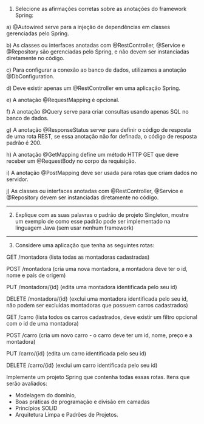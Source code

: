 1. Selecione as afirmações corretas sobre as anotações do framework Spring:

a) @Autowired serve para a injeção de dependências em classes gerenciadas pelo Spring.

b) As classes ou interfaces anotadas com @RestController, @Service e @Repository são gerenciadas pelo Spring, e não devem ser instanciadas diretamente no código.

c) Para configurar a conexão ao banco de dados, utilizamos a anotação @DbConfiguration.

d) Deve existir apenas um @RestController em uma aplicação Spring.

e) A anotação @RequestMapping é opcional.

f) A anotação @Query serve para criar consultas usando apenas SQL no banco de dados.

g) A anotação @ResponseStatus server para definir o código de resposta de uma rota REST, se essa anotação não for definada, o código de resposta padrão é 200.

h) A anotação @GetMapping define um método HTTP GET que deve receber um @RequestBody no corpo da requisição.

i) A anotação @PostMapping deve ser usada para rotas que criam dados no servidor.

j) As classes ou interfaces anotadas com @RestController, @Service e @Repository devem ser instanciadas diretamente no código.

----

2. Explique com as suas palavras o padrão de projeto Singleton, mostre um exemplo de como esse padrão pode ser implementado na linguagem Java (sem usar nenhum framework)

----

3. Considere uma aplicação que tenha as seguintes rotas:

GET /montadora (lista todas as montadoras cadastradas)

POST /montadora (cria uma nova montadora, a montadora deve ter o id, nome e país de origem)

PUT /montadora/{id} (edita uma montadora identificada pelo seu id)

DELETE /montadora/{id} (exclui uma montadora identificada pelo seu id, não podem ser excluídas montadoras que possuem carros cadastrados)


GET /carro (lista todos os carros cadastrados, deve existir um filtro opcional com o id de uma montadora)

POST /carro (cria um novo carro - o carro deve ter um id, nome, preço e a montadora)

PUT /carro/{id} (edita um carro identificada pelo seu id)

DELETE /carro/{id} (exclui um carro identificada pelo seu id)


Implemente um projeto Spring que contenha todas essas rotas. Itens que serão avaliados:
 - Modelagem do domínio,
 - Boas práticas de programação e divisão em camadas
 - Princípios SOLID
 - Arquitetura Limpa e Padrões de Projetos.
